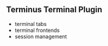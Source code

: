 Terminus Terminal Plugin
------------------------

* terminal tabs
* terminal frontends
* session management
